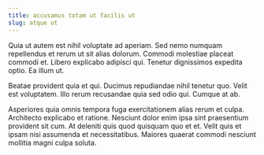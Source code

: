 ```yaml
---
title: accusamus totam ut facilis ut
slug: atque ut
---
```


Quia ut autem est nihil voluptate ad aperiam. Sed nemo numquam repellendus et rerum ut sit alias dolorum. Commodi molestiae placeat commodi et. Libero explicabo adipisci qui. Tenetur dignissimos expedita optio. Ea illum ut.

Beatae provident quia et qui. Ducimus repudiandae nihil tenetur quo. Velit est voluptatem. Illo rerum recusandae quia sed odio qui. Cumque at ab.

Asperiores quia omnis tempora fuga exercitationem alias rerum et culpa. Architecto explicabo et ratione. Nesciunt dolor enim ipsa sint praesentium provident sit cum. At deleniti quis quod quisquam quo et et. Velit quis et ipsam nisi assumenda et necessitatibus. Maiores quaerat commodi nesciunt mollitia magni culpa soluta.

